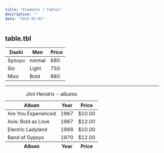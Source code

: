```yaml
---
title: "Elements / Tables"
description: ""
date: "2015-02-03"
---
```


<div class="container">
  <h2>table.tbl</h2>

  <table class="tbl">
    <thead>
      <tr>
        <th>Dashi</th>
        <th>Men</th>
        <th>Price</th>
      </tr>
    </thead>
    <tbody>
      <tr>
        <td>Syouyu</td>
        <td>normal</td>
        <td>680</td>
      </tr>
      <tr>
        <td>Sio</td>
        <td>Light</td>
        <td>750</td>
      </tr>
      <tr>
        <td>Miso</td>
        <td>Bold</td>
        <td>880</td>
      </tr>
    </tbody>
  </table>


  <hr>

  <table class="tbl">
    <caption>Jimi Hendrix - albums</caption>
    <thead>
      <tr>
        <th>Album</th>
        <th>Year</th>
        <th>Price</th>
      </tr>
    </thead>
    <tfoot>
      <tr>
        <th>Album</th>
        <th>Year</th>
        <th>Price</th>
      </tr>
    </tfoot>
    <tbody>
      <tr>
        <td>Are You Experienced</td>
        <td>1967</td>
        <td>$10.00</td>
      </tr>
      <tr>
        <td>Axis: Bold as Love</td>
        <td>1967</td>
        <td>$12.00</td>
      </tr>
      <tr>
        <td>Electric Ladyland</td>
        <td>1968</td>
        <td>$10.00</td>
      </tr>
      <tr>
        <td>Band of Gypsys</td>
        <td>1970</td>
        <td>$12.00</td>
      </tr>
    </tbody>
  </table>

</div>